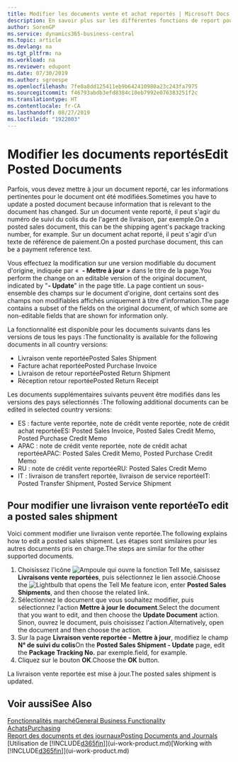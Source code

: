 ```yaml
---
title: Modifier les documents vente et achat reportés | Microsoft Docs
description: En savoir plus sur les différentes fonctions de report pour reporter des documents achat et la manière de mettre à jour les documents reportés.
author: SorenGP
ms.service: dynamics365-business-central
ms.topic: article
ms.devlang: na
ms.tgt_pltfrm: na
ms.workload: na
ms.reviewer: edupont
ms.date: 07/30/2019
ms.author: sgroespe
ms.openlocfilehash: 7fe0a8dd125411eb9b642410980a23c243fa7975
ms.sourcegitcommit: f46793abdb3efd8384c10eb7992e076383251f2c
ms.translationtype: HT
ms.contentlocale: fr-CA
ms.lasthandoff: 08/27/2019
ms.locfileid: "1922003"
---
```

# <a name="edit-posted-documents"></a><span data-ttu-id="bc26a-103">Modifier les documents reportés</span><span class="sxs-lookup"><span data-stu-id="bc26a-103">Edit Posted Documents</span></span>
<span data-ttu-id="bc26a-104">Parfois, vous devez mettre à jour un document reporté, car les informations pertinentes pour le document ont été modifiées.</span><span class="sxs-lookup"><span data-stu-id="bc26a-104">Sometimes you have to update a posted document because information that is relevant to the document has changed.</span></span> <span data-ttu-id="bc26a-105">Sur un document vente reporté, il peut s'agir du numéro de suivi du colis du de l'agent de livraison, par exemple.</span><span class="sxs-lookup"><span data-stu-id="bc26a-105">On a posted sales document, this can be the shipping agent's package tracking number, for example.</span></span> <span data-ttu-id="bc26a-106">Sur un document achat reporté, il peut s'agir d'un texte de référence de paiement.</span><span class="sxs-lookup"><span data-stu-id="bc26a-106">On a posted purchase document, this can be a payment reference text.</span></span>

<span data-ttu-id="bc26a-107">Vous effectuez la modification sur une version modifiable du document d'origine, indiquée par «  **- Mettre à jour** » dans le titre de la page.</span><span class="sxs-lookup"><span data-stu-id="bc26a-107">You perform the change on an editable version of the original document, indicated by "**- Update**" in the page title.</span></span> <span data-ttu-id="bc26a-108">La page contient un sous-ensemble des champs sur le document d'origine, dont certains sont des champs non modifiables affichés uniquement à titre d'information.</span><span class="sxs-lookup"><span data-stu-id="bc26a-108">The page contains a subset of the fields on the original document, of which some are non-editable fields that are shown for information only.</span></span>

<span data-ttu-id="bc26a-109">La fonctionnalité est disponible pour les documents suivants dans les versions de tous les pays :</span><span class="sxs-lookup"><span data-stu-id="bc26a-109">The functionality is available for the following documents in all country versions:</span></span>
- <span data-ttu-id="bc26a-110">Livraison vente reportée</span><span class="sxs-lookup"><span data-stu-id="bc26a-110">Posted Sales Shipment</span></span>
- <span data-ttu-id="bc26a-111">Facture achat reportée</span><span class="sxs-lookup"><span data-stu-id="bc26a-111">Posted Purchase Invoice</span></span>
- <span data-ttu-id="bc26a-112">Livraison de retour reportée</span><span class="sxs-lookup"><span data-stu-id="bc26a-112">Posted Return Shipment</span></span>
- <span data-ttu-id="bc26a-113">Réception retour reportée</span><span class="sxs-lookup"><span data-stu-id="bc26a-113">Posted Return Receipt</span></span>

<span data-ttu-id="bc26a-114">Les documents supplémentaires suivants peuvent être modifiés dans les versions des pays sélectionnés :</span><span class="sxs-lookup"><span data-stu-id="bc26a-114">The following additional documents can be edited in selected country versions:</span></span>
- <span data-ttu-id="bc26a-115">ES : facture vente reportée, note de crédit vente reportée, note de crédit achat reportée</span><span class="sxs-lookup"><span data-stu-id="bc26a-115">ES: Posted Sales Invoice, Posted Sales Credit Memo, Posted Purchase Credit Memo</span></span>
- <span data-ttu-id="bc26a-116">APAC : note de crédit vente reportée, note de crédit achat reportée</span><span class="sxs-lookup"><span data-stu-id="bc26a-116">APAC: Posted Sales Credit Memo, Posted Purchase Credit Memo</span></span>
- <span data-ttu-id="bc26a-117">RU : note de crédit vente reportée</span><span class="sxs-lookup"><span data-stu-id="bc26a-117">RU: Posted Sales Credit Memo</span></span>
- <span data-ttu-id="bc26a-118">IT : livraison de transfert reportée, livraison de service reportée</span><span class="sxs-lookup"><span data-stu-id="bc26a-118">IT: Posted Transfer Shipment, Posted Service Shipment</span></span>

## <a name="to-edit-a-posted-sales-shipment"></a><span data-ttu-id="bc26a-119">Pour modifier une livraison vente reportée</span><span class="sxs-lookup"><span data-stu-id="bc26a-119">To edit a posted sales shipment</span></span>
<span data-ttu-id="bc26a-120">Voici comment modifier une livraison vente reportée.</span><span class="sxs-lookup"><span data-stu-id="bc26a-120">The following explains how to edit a posted sales shipment.</span></span> <span data-ttu-id="bc26a-121">Les étapes sont similaires pour les autres documents pris en charge.</span><span class="sxs-lookup"><span data-stu-id="bc26a-121">The steps are similar for the other supported documents.</span></span>

1. <span data-ttu-id="bc26a-122">Choisissez l'icône ![Ampoule qui ouvre la fonction Tell Me](media/ui-search/search_small.png "Dites-moi ce que vous voulez faire"), saisissez **Livraisons vente reportées**, puis sélectionnez le lien associé.</span><span class="sxs-lookup"><span data-stu-id="bc26a-122">Choose the ![Lightbulb that opens the Tell Me feature](media/ui-search/search_small.png "Tell me what you want to do") icon, enter **Posted Sales Shipments**, and then choose the related link.</span></span>
2. <span data-ttu-id="bc26a-123">Sélectionnez le document que vous souhaitez modifier, puis sélectionnez l'action **Mettre à jour le document**.</span><span class="sxs-lookup"><span data-stu-id="bc26a-123">Select the document that you want to edit, and then choose the **Update Document** action.</span></span> <span data-ttu-id="bc26a-124">Sinon, ouvrez le document, puis choisissez l'action.</span><span class="sxs-lookup"><span data-stu-id="bc26a-124">Alternatively, open the document and then choose the action.</span></span>
3. <span data-ttu-id="bc26a-125">Sur la page **Livraison vente reportée - Mettre à jour**, modifiez le champ **N° de suivi du colis**</span><span class="sxs-lookup"><span data-stu-id="bc26a-125">On the **Posted Sales Shipment - Update** page, edit the **Package Tracking No.**</span></span> <span data-ttu-id="bc26a-126">par exemple.</span><span class="sxs-lookup"><span data-stu-id="bc26a-126">field, for example.</span></span>
4. <span data-ttu-id="bc26a-127">Cliquez sur le bouton **OK**.</span><span class="sxs-lookup"><span data-stu-id="bc26a-127">Choose the **OK** button.</span></span>

<span data-ttu-id="bc26a-128">La livraison vente reportée est mise à jour.</span><span class="sxs-lookup"><span data-stu-id="bc26a-128">The posted sales shipment is updated.</span></span>

## <a name="see-also"></a><span data-ttu-id="bc26a-129">Voir aussi</span><span class="sxs-lookup"><span data-stu-id="bc26a-129">See Also</span></span>
[<span data-ttu-id="bc26a-130">Fonctionnalités marché</span><span class="sxs-lookup"><span data-stu-id="bc26a-130">General Business Functionality</span></span>](ui-across-business-areas.md)  
[<span data-ttu-id="bc26a-131">Achats</span><span class="sxs-lookup"><span data-stu-id="bc26a-131">Purchasing</span></span>](purchasing-manage-purchasing.md)  
[<span data-ttu-id="bc26a-132">Report des documents et des journaux</span><span class="sxs-lookup"><span data-stu-id="bc26a-132">Posting Documents and Journals</span></span>](ui-post-documents-journals.md)  
<span data-ttu-id="bc26a-133">[Utilisation de [!INCLUDE[d365fin](includes/d365fin_md.md)]](ui-work-product.md)</span><span class="sxs-lookup"><span data-stu-id="bc26a-133">[Working with [!INCLUDE[d365fin](includes/d365fin_md.md)]](ui-work-product.md)</span></span>
